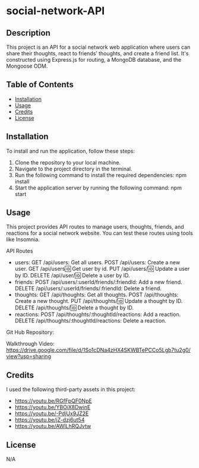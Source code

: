 # social-network-API

## Description
This project is an API for a social network web application where users can share their thoughts, react to friends’ thoughts, and create a friend list. It's constructed using Express.js for routing, a MongoDB database, and the Mongoose ODM.

## Table of Contents
- [Installation](#installation)
- [Usage](#usage)
- [Credits](#credits)
- [License](#license)

## Installation
To install and run the application, follow these steps:
1. Clone the repository to your local machine.
2. Navigate to the project directory in the terminal.
3. Run the following command to install the required dependencies: npm install
4. Start the application server by running the following command: npm start

## Usage
This project provides API routes to manage users, thoughts, friends, and reactions for a social network website. You can test these routes using tools like Insomnia.

API Routes
* users:
    GET /api/users: Get all users.
    POST /api/users: Create a new user.
    GET /api/users:id: Get user by id.
    PUT /api/users/:id: Update a user by ID.
    DELETE /api/user/:id: Delete a user by ID.
* friends:
    POST /api/users/:userId/friends/:friendId: Add a new friend.
    DELETE /api/users/:userId/friends/:friendId: Delete a friend.
* thoughts:
    GET /api/thoughts: Get all thoughts.
    POST /api/thoughts: Create a new thought.
    PUT /api/thoughts/:id: Update a thought by ID.
    DELETE /api/thoughts/:id: Delete a thought by ID.
* reactions:
    POST /api/thoughts/:thoughtId/reactions: Add a reaction.
    DELETE /api/thoughts/:thoughtId/reactions: Delete a reaction.

Git Hub Repository:  

Walkthrough Video:
https://drive.google.com/file/d/1So1cDNa4zHX4SKWBTePCCo5Lgb7tu2g0/view?usp=sharing

## Credits
I used the following third-party assets in this project:
- https://youtu.be/RGfFpQF0NpE
- https://youtu.be/YBOiX8DwinE
- https://youtu.be/-PdjUx9JZ2E
- https://youtu.be/jZ-dzj6ut54
- https://youtu.be/AWlLhRQJvtw

## License
N/A